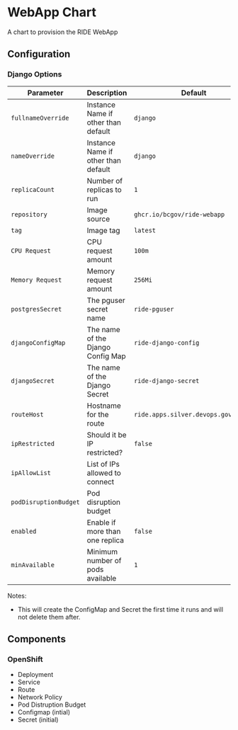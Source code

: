 # WebApp Chart

A chart to provision the RIDE WebApp

## Configuration

### Django Options

| Parameter             | Description                         | Default                                |
| --------------------- | ----------------------------------- | -------------------------------------- |
| `fullnameOverride`    | Instance Name if other than default | `django`                               |
| `nameOverride`        | Instance Name if other than default | `django`                               |
| `replicaCount`        | Number of replicas to run           | `1`                                    |
| `repository`          | Image source                        | `ghcr.io/bcgov/ride-webapp`            |
| `tag`                 | Image tag                           | `latest`                               |
| `CPU Request`         | CPU request amount                  | `100m`                                 |
| `Memory Request`      | Memory request amount               | `256Mi`                                |
| `postgresSecret`      | The pguser secret name              | `ride-pguser`                          |
| `djangoConfigMap`     | The name of the Django Config Map   | `ride-django-config`                   |
| `djangoSecret`        | The name of the Django Secret       | `ride-django-secret`                   |
| `routeHost`           | Hostname for the route              | `ride.apps.silver.devops.gov.bc.ca`    |
| `ipRestricted`        | Should it be IP restricted?         | `false`                                |
| `ipAllowList`         | List of IPs allowed to connect      |                                        |
| `podDisruptionBudget` | Pod disruption budget               |                                        |
| `enabled`             | Enable if more than one replica     | `false`                                |
| `minAvailable`        | Minimum number of pods available    | `1`                                    |

Notes:
- This will create the ConfigMap and Secret the first time it runs and will not delete them after.

## Components

### OpenShift
- Deployment
- Service
- Route
- Network Policy
- Pod Distruption Budget
- Configmap (intial)
- Secret (initial)